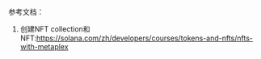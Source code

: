 参考文档：
1. 创建NFT collection和NFT:https://solana.com/zh/developers/courses/tokens-and-nfts/nfts-with-metaplex

